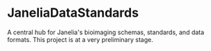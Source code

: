 # JaneliaDataStandards
A central hub for Janelia's bioimaging schemas, standards, and data formats.
This project is at a very preliminary stage.
